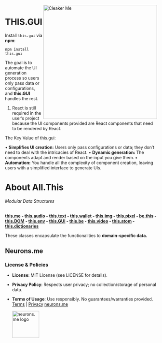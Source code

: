 <img src="https://suign.github.io/assets/imgs/this_GUI.svg" alt="Cleaker Me" width="377" height="377" align="right">

# THIS.GUI

Install `this.gui` via **npm**:
```shell
npm install this.gui
```
The goal is to automate the UI generation process so users only pass data or configurations, and **this.GUI** handles the rest.

1.	React is still required in the user’s project because the UI components provided are React components that need to be rendered by React.

The Key Value of this.gui:

•	**Simplifies UI creation:** Users only pass configurations or data; they don’t need to deal with the intricacies of React.
•	**Dynamic generation:** The components adapt and render based on the input you give them.
**•	Automation:** You handle all the complexity of component creation, leaving users with a simplified interface to generate UIs.



# About All.This
###### Modular Data Structures
**[this.me](https://suign.github.io/this.me)  - [this.audio](https://suign.github.io/this.audio) - [this.text](https://suign.github.io/this.text) - [this.wallet](https://suign.github.io/this.wallet) - [this.img](https://suign.github.io/this.img) - [this.pixel](https://suign.github.io/Pixels) - [be.this](https://suign.github.io/be.this) - [this.DOM](https://suign.github.io/this.DOM) - [this.env](https://suign.github.io/this.env/) - [this.GUI](https://suign.github.io/this.GUI) - [this.be](https://suign.github.io/this.be) - [this.video](https://suign.github.io/this.video) - [this.atom](https://suign.github.io/this.atom) - [this.dictionaries](https://suign.github.io/this.dictionaries/)**

These classes encapsulate the functionalities to **domain-specific data.**

## Neurons.me
### License & Policies
- **License**: MIT License (see LICENSE for details).

- **Privacy Policy**: Respects user privacy; no collection/storage of personal data.

- **Terms of Usage**: Use responsibly. No guarantees/warranties provided. 
  [Terms](https://www.neurons.me/terms-of-use) | [Privacy](https://www.neurons.me/privacy-policy)
  [neurons.me](https://neurons.me)

  <img src="https://suign.github.io/assets/imgs/neurons_me_logo.png" alt="neurons.me logo" width="89">
